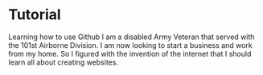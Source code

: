 # Tutorial
Learning how to use Github
I am a disabled Army Veteran that served with the 101st Airborne Division.  I am now looking to start a business and work from my home.  So I figured with the invention of the internet that I should learn all about creating websites.
